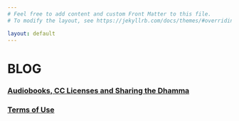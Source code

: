 ```yaml
---
# Feel free to add content and custom Front Matter to this file.
# To modify the layout, see https://jekyllrb.com/docs/themes/#overriding-theme-defaults

layout: default
---
```


# BLOG

<div id="blog" markdown="1" >
<div class="no-link-underline" markdown="1" >
<!--### [Jak tvořit titulky](jak-tvorit-titulky.html) <br>-->

### [Audiobooks, CC Licenses and Sharing the Dhamma](audiobooks-cc-licenses-and-sharing-the-dhamma.html)

### [Terms of Use](terms-of-use.html)

</div>
</div>
